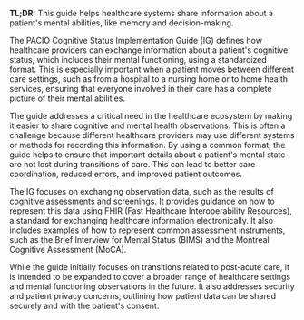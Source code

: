 **TL;DR:** This guide helps healthcare systems share information about a patient's mental abilities, like memory and decision-making.

The PACIO Cognitive Status Implementation Guide (IG) defines how healthcare providers can exchange information about a patient's cognitive status, which includes their mental functioning, using a standardized format. This is especially important when a patient moves between different care settings, such as from a hospital to a nursing home or to home health services, ensuring that everyone involved in their care has a complete picture of their mental abilities.

The guide addresses a critical need in the healthcare ecosystem by making it easier to share cognitive and mental health observations. This is often a challenge because different healthcare providers may use different systems or methods for recording this information. By using a common format, the guide helps to ensure that important details about a patient's mental state are not lost during transitions of care. This can lead to better care coordination, reduced errors, and improved patient outcomes.

The IG focuses on exchanging observation data, such as the results of cognitive assessments and screenings. It provides guidance on how to represent this data using FHIR (Fast Healthcare Interoperability Resources), a standard for exchanging healthcare information electronically. It also includes examples of how to represent common assessment instruments, such as the Brief Interview for Mental Status (BIMS) and the Montreal Cognitive Assessment (MoCA).

While the guide initially focuses on transitions related to post-acute care, it is intended to be expanded to cover a broader range of healthcare settings and mental functioning observations in the future. It also addresses security and patient privacy concerns, outlining how patient data can be shared securely and with the patient's consent.
